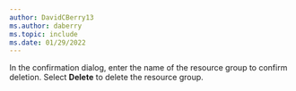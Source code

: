 ```yaml
---
author: DavidCBerry13
ms.author: daberry
ms.topic: include
ms.date: 01/29/2022
---
```

In the confirmation dialog, enter the name of the resource group to confirm deletion.  Select **Delete** to delete the resource group.